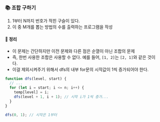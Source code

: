 ### 📚 조합 구하기
1. 1부터 N까지 번호가 적힌 구슬이 있다.
2. 이 중 M개를 뽑는 방법의 수를 출력하는 프로그램을 작성

#### 🎯 정리
- 이 문제는 간단하지만 이전 문제와 다른 점은 순열이 아닌 조합의 문제
- 즉, 한번 사용한 조합은 사용할 수 없다. 예를 들어, `[1, 2]`는 `[2, 1]`와 같은 것이다.
- 이걸 제외시켜주기 위해서 dfs의 내부 for문의 시작값이 1씩 증가되어야 한다. 

```js
function dfs(level, start) {
  // ...
  for (let i = start; i <= n; i++) {
    temp[level] = i;
    dfs(level + 1, i + 1); // 시작 i가 1씩 증가...
  }
}

dfs(0, 1); // 시작은 1부터
```
